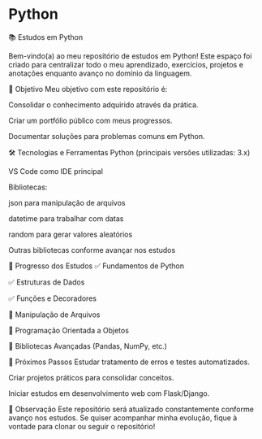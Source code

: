 # Python
📚 Estudos em Python

Bem-vindo(a) ao meu repositório de estudos em Python!
Este espaço foi criado para centralizar todo o meu aprendizado, exercícios, projetos e anotações enquanto avanço no domínio da linguagem.

🎯 Objetivo
Meu objetivo com este repositório é:

Consolidar o conhecimento adquirido através da prática.

Criar um portfólio público com meus progressos.

Documentar soluções para problemas comuns em Python.

🛠 Tecnologias e Ferramentas
Python (principais versões utilizadas: 3.x)

VS Code como IDE principal

Bibliotecas:

json para manipulação de arquivos

datetime para trabalhar com datas

random para gerar valores aleatórios

Outras bibliotecas conforme avançar nos estudos

📅 Progresso dos Estudos
✅ Fundamentos de Python

✅ Estruturas de Dados

✅ Funções e Decoradores

🔄 Manipulação de Arquivos

🔄 Programação Orientada a Objetos

🔄 Bibliotecas Avançadas (Pandas, NumPy, etc.)

🚀 Próximos Passos
Estudar tratamento de erros e testes automatizados.

Criar projetos práticos para consolidar conceitos.

Iniciar estudos em desenvolvimento web com Flask/Django.

📌 Observação
Este repositório será atualizado constantemente conforme avanço nos estudos.
Se quiser acompanhar minha evolução, fique à vontade para clonar ou seguir o repositório!
